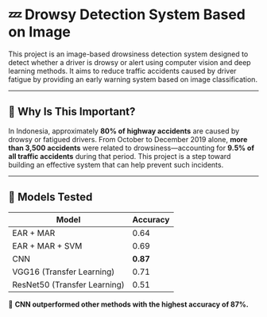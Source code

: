 # 💤 Drowsy Detection System Based on Image

This project is an image-based drowsiness detection system designed to detect whether a driver is drowsy or alert using computer vision and deep learning methods. It aims to reduce traffic accidents caused by driver fatigue by providing an early warning system based on image classification.

---

## 🚨 Why Is This Important?

In Indonesia, approximately **80% of highway accidents** are caused by drowsy or fatigued drivers. From October to December 2019 alone, **more than 3,500 accidents** were related to drowsiness—accounting for **9.5% of all traffic accidents** during that period. This project is a step toward building an effective system that can help prevent such incidents.

---
## 🤖 Models Tested

| Model                   | Accuracy |
|-------------------------|----------|
| EAR + MAR               | 0.64     |
| EAR + MAR + SVM         | 0.69     |
| CNN                     | **0.87** |
| VGG16 (Transfer Learning) | 0.71  |
| ResNet50 (Transfer Learning) | 0.51 |

📌 **CNN outperformed other methods with the highest accuracy of 87%.**

